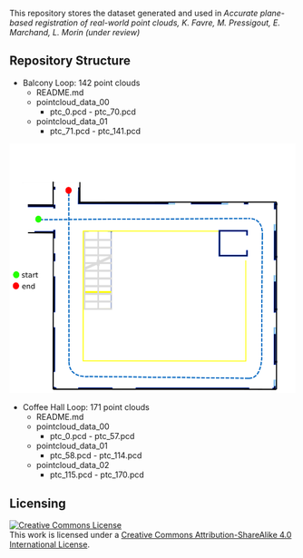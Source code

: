 This repository stores the dataset generated and used in _Accurate plane-based registration of real-world point clouds, K. Favre, M. Pressigout, E. Marchand, L. Morin_ _(under review)_

## Repository Structure

* Balcony Loop: 142 point clouds
    * README.md
    * pointcloud\_data\_00
        * ptc\_0.pcd - ptc\_70.pcd
     * pointcloud\_data\_01
        * ptc\_71.pcd - ptc\_141.pcd   
        
![](./figures/balcony_map.png)
        
* Coffee Hall Loop: 171 point clouds
    * README.md
    * pointcloud\_data\_00
        * ptc\_0.pcd - ptc\_57.pcd
     * pointcloud\_data\_01
        * ptc\_58.pcd - ptc\_114.pcd       
     * pointcloud\_data\_02
        * ptc\_115.pcd - ptc\_170.pcd 

        
## Licensing

<a rel="license" href="http://creativecommons.org/licenses/by-sa/4.0/"><img alt="Creative Commons License" style="border-width:0" src="https://i.creativecommons.org/l/by-sa/4.0/88x31.png" /></a><br />This work is licensed under a <a rel="license" href="http://creativecommons.org/licenses/by-sa/4.0/">Creative Commons Attribution-ShareAlike 4.0 International License</a>.
